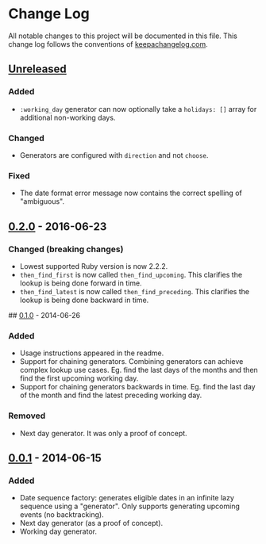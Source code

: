 # Change Log
All notable changes to this project will be documented in this file. This change log follows the conventions of [keepachangelog.com](http://keepachangelog.com/).

## [Unreleased][unreleased]
### Added
- `:working_day` generator can now optionally take a `holidays: []` array for additional non-working days.

### Changed
- Generators are configured with `direction` and not `choose`.

### Fixed
- The date format error message now contains the correct spelling of "ambiguous".

## [0.2.0][0.2.0] - 2016-06-23
### Changed (breaking changes)
- Lowest supported Ruby version is now 2.2.2.
- `then_find_first` is now called `then_find_upcoming`. This clarifies the lookup is being done forward in time.
- `then_find_latest` is now called `then_find_preceding`. This clarifies the lookup is being done backward in time.

## [0.1.0][0.1.0] - 2014-06-26
### Added
- Usage instructions appeared in the readme.
- Support for chaining generators. Combining generators can achieve complex lookup use cases.
  Eg. find the last days of the months and then find the first upcoming working day.
- Support for chaining generators backwards in time.
  Eg. find the last day of the month and find the latest preceding working day.

### Removed
- Next day generator. It was only a proof of concept.

## [0.0.1][0.0.1] - 2014-06-15
### Added
- Date sequence factory: generates eligible dates in an infinite lazy sequence using a "generator".
  Only supports generating upcoming events (no backtracking).
- Next day generator (as a proof of concept).
- Working day generator.

[unreleased]: https://github.com/sldblog/upcoming/compare/0.2.0...master
[0.2.0]: https://github.com/sldblog/upcoming/compare/0.1.0...0.2.0
[0.1.0]: https://github.com/sldblog/upcoming/compare/0.0.1...0.1.0
[0.0.1]: https://github.com/sldblog/upcoming/compare/22b54632cc3309732ffea1c9a0ac8ed8ba61153e...0.0.1
